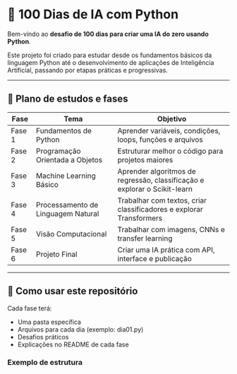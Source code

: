 # 🚀 100 Dias de IA com Python

Bem-vindo ao **desafio de 100 dias para criar uma IA do zero usando Python**.

Este projeto foi criado para estudar desde os fundamentos básicos da linguagem Python até o desenvolvimento de aplicações de Inteligência Artificial, passando por etapas práticas e progressivas.

---

## 📅 Plano de estudos e fases

| Fase | Tema | Objetivo |
|------|------|----------|
| Fase 1 | Fundamentos de Python | Aprender variáveis, condições, loops, funções e arquivos |
| Fase 2 | Programação Orientada a Objetos | Estruturar melhor o código para projetos maiores |
| Fase 3 | Machine Learning Básico | Aprender algoritmos de regressão, classificação e explorar o Scikit-learn |
| Fase 4 | Processamento de Linguagem Natural | Trabalhar com textos, criar classificadores e explorar Transformers |
| Fase 5 | Visão Computacional | Trabalhar com imagens, CNNs e transfer learning |
| Fase 6 | Projeto Final | Criar uma IA prática com API, interface e publicação |

---

## 📌 Como usar este repositório

Cada fase terá:
- Uma pasta específica
- Arquivos para cada dia (exemplo: dia01.py)
- Desafios práticos
- Explicações no README de cada fase

### Exemplo de estrutura

